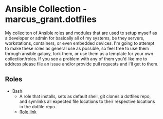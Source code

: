 # Ansible Collection - marcus_grant.dotfiles

My colleciton of Ansible roles and modules that are used to setup myself as a developer or admin for basically all of my systems, be they servers, workstations, containers, or even embedded devices. I'm going to attempt to make these roles as general use as possible, so feel free to use them through ansible galaxy, fork them, or use them as a template for your own collection/roles. If you see a problem with any of them you'd like me to address please file an issue and/or provide pull requests and I'll get to them.

## Roles

* Bash
  * A role that installs, sets as default shell, git clones a dotfiles repo, and symlinks all expected file locations to their respective locations in the dotfile repo.
  * [Role link](https://github.com/marcus-grant/ansible-collection-dotfiles/tree/main/roles/bash)
